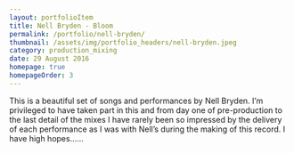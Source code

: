 ```yaml
---
layout: portfolioItem
title: Nell Bryden - Bloom
permalink: /portfolio/nell-bryden/
thumbnail: /assets/img/portfolio_headers/nell-bryden.jpeg
category: production_mixing
date: 29 August 2016
homepage: true
homepageOrder: 3
---
```


This is a beautiful set of songs and performances by Nell Bryden. I’m privileged to have taken part in this and from day one of pre-production to the last detail of the mixes I have rarely been so impressed by the delivery of each performance as I was with Nell’s during the making of this record. I have high hopes……